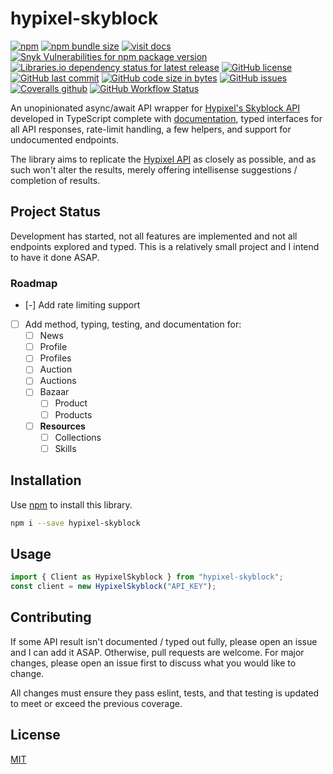 # hypixel-skyblock

[![npm](https://img.shields.io/npm/v/hypixel-skyblock)][npm]
[![npm bundle size](https://img.shields.io/bundlephobia/min/hypixel-skyblock)][npm]
[![visit docs](https://img.shields.io/badge/docs-TypeDoc-informational)][docs]
[![Snyk Vulnerabilities for npm package version](https://img.shields.io/snyk/vulnerabilities/npm/hypixel-skyblock)][npm]
[![Libraries.io dependency status for latest release](https://img.shields.io/librariesio/release/npm/hypixel-skyblock)][npm]
[![GitHub license](https://img.shields.io/github/license/zikeji/node-hypixel-skyblock)](https://github.com/zikeji/node-hypixel-skyblock/blob/master/LICENSE)
[![GitHub last commit](https://img.shields.io/github/last-commit/zikeji/node-hypixel-skyblock)][github]
[![GitHub code size in bytes](https://img.shields.io/github/languages/code-size/zikeji/node-hypixel-skyblock)][github]
[![GitHub issues](https://img.shields.io/github/issues/zikeji/node-hypixel-skyblock)](https://github.com/zikeji/node-hypixel-skyblock/issues)
[![Coveralls github](https://img.shields.io/coveralls/github/zikeji/node-hypixel-skyblock)][github]
[![GitHub Workflow Status](https://img.shields.io/github/workflow/status/zikeji/node-hypixel-skyblock/release)][github]

[npm]: https://www.npmjs.com/package/hypixel-skyblock
[github]: https://github.com/zikeji/node-hypixel-skyblock
[docs]: https://hypixel-skyblock.zikeji.com
[hypixelapi]: https://api.hypixel.net/

An unopinionated async/await API wrapper for [Hypixel's Skyblock API][hypixelapi] developed in TypeScript complete with [documentation][docs], typed interfaces for all API responses, rate-limit handling, a few helpers, and support for undocumented endpoints.

The library aims to replicate the [Hypixel API][hypixelapi] as closely as possible, and as such won't alter the results, merely offering intellisense suggestions / completion of results.

## Project Status

Development has started, not all features are implemented and not all endpoints explored and typed. This is a relatively small project and I intend to have it done ASAP.

### Roadmap

- [-] Add rate limiting support
- [ ] Add method, typing, testing, and documentation for:
  - [ ] News
  - [ ] Profile
  - [ ] Profiles
  - [ ] Auction
  - [ ] Auctions
  - [ ] Bazaar
    - [ ] Product
    - [ ] Products
  - [ ] **Resources**
    - [ ] Collections
    - [ ] Skills

## Installation

Use [npm](https://www.npmjs.com) to install this library.

```bash
npm i --save hypixel-skyblock
```

## Usage

```javascript
import { Client as HypixelSkyblock } from "hypixel-skyblock";
const client = new HypixelSkyblock("API_KEY");
```

## Contributing
If some API result isn't documented / typed out fully, please open an issue and I can add it ASAP. Otherwise, pull requests are welcome. For major changes, please open an issue first to discuss what you would like to change.

All changes must ensure they pass eslint, tests, and that testing is updated to meet or exceed the previous coverage.

## License
[MIT](https://choosealicense.com/licenses/mit/)